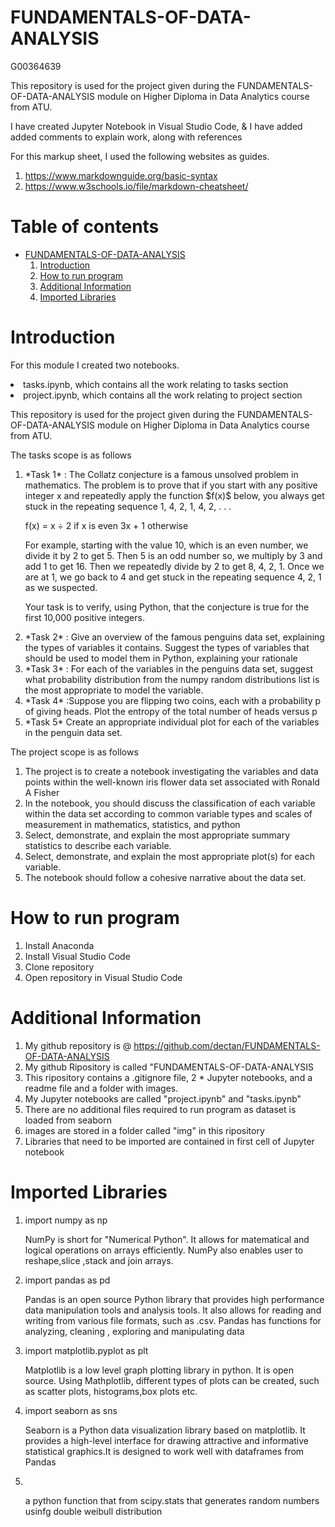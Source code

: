 # FUNDAMENTALS-OF-DATA-ANALYSIS

<p>G00364639</p>
<p>This repository is used for the project given during the FUNDAMENTALS-OF-DATA-ANALYSIS module on Higher Diploma in Data Analytics course from ATU.</p>

<p>I have created Jupyter Notebook in Visual Studio Code, & I have added added comments to explain work, along with references<br>

<p>For this markup sheet, I used the following websites as guides.<br>

<ol>
<li><a href="#">https://www.markdownguide.org/basic-syntax</a></li>
<li><a href="#">https://www.w3schools.io/file/markdown-cheatsheet/</a></li></p>
</ol>

# **Table of contents**
* [FUNDAMENTALS-OF-DATA-ANALYSIS](FUNDAMENTALS-OF-DATA-ANALYSIS)
    1. [Introduction](#Introduction)
    2. [How to run program](#How-to-run-program)
    3. [Additional Information](#Additional-Information)
    4. [Imported Libraries](#Imported-Libraries)

# Introduction #
<p>For this module I created two notebooks.</p>

<p>
<li>tasks.ipynb, which contains all the work relating to tasks section</li>
<li>project.ipynb, which contains all the work relating to project section</li>
</p>

<p>This repository is used for the project given during the FUNDAMENTALS-OF-DATA-ANALYSIS module on Higher Diploma in Data Analytics course from ATU.</p>

<p> The tasks scope is as follows
<ol>
<li> *Task 1* : The Collatz conjecture is a famous unsolved problem in mathematics. The problem is to prove that if you start with any positive integer x and repeatedly apply the function $f(x)$ below, you always get stuck in the repeating sequence 1, 4, 2, 1, 4, 2, . . . 

f(x) =
x ÷ 2 if x is even
3x + 1 otherwise 

For example, starting with the value 10, which is an even number, we divide it by 2 to get 5. Then 5 is an odd number so, we multiply by 3 and add 1 to get 16. Then we repeatedly divide by 2 to get 8, 4, 2, 1. Once we are at 1, we go back to 4 and get stuck in the repeating sequence 4, 2, 1 as we suspected.  

Your task is to verify, using Python, that the conjecture is true for the first 10,000 positive integers.</li>
<li> *Task 2* : Give an overview of the famous penguins data set, explaining the types of variables it contains. Suggest the types of variables that should be used to model them in Python, explaining your rationale </li>
<li> *Task 3* : For each of the variables in the penguins data set, suggest what probability distribution from the numpy random distributions list is the most appropriate to model the variable.  </li>   
<li> *Task 4* :Suppose you are flipping two coins, each with a probability p of giving heads. Plot the entropy of the total number of heads versus p </li> 
<li> *Task 5* Create an appropriate individual plot for each of the variables in the penguin data set.  </li>
</ol>
</p>


<p> The project scope is as follows
<ol>
<li> The project is to create a notebook investigating the variables and data points within the well-known iris flower data set associated with Ronald A Fisher </li>
<li> In the notebook, you should discuss the classification of each variable within the data set according to common variable types and scales of measurement in mathematics, statistics, and python </li>
<li> Select, demonstrate, and explain the most appropriate summary
statistics to describe each variable. </li>   
<li> Select, demonstrate, and explain the most appropriate plot(s) for
each variable. </li> 
<li> The notebook should follow a cohesive narrative about the data
set.
 </li>
</ol>
</p>













# How to run program #
<ol>
<li> Install Anaconda </li>
<li> Install Visual Studio Code </li>   
<li> Clone repository </li> 
<li> Open repository in Visual Studio Code </li>
</ol>

# Additional Information #
<ol>
<li> My github repository is @ <a href="#">https://github.com/dectan/FUNDAMENTALS-OF-DATA-ANALYSIS</a></li>
<li> My github Ripository is called "FUNDAMENTALS-OF-DATA-ANALYSIS</li>
<li> This ripository contains a .gitignore file, 2 *  Jupyter notebooks, and a readme file and a folder with images. </li>   
<li> My Jupyter notebooks are called "project.ipynb" and "tasks.ipynb"</li> 
<li> There are no additional files required to run program as dataset is loaded from seaborn </li>
<li> images are stored in a folder called "img" in this ripository </li>
<li> Libraries that need to be imported are contained in first cell of Jupyter notebook </li> 
</ol>

# Imported Libraries #

<ol>
<li>import numpy as np</li>
<p> NumPy is short for "Numerical Python". It allows for matematical and logical operations on arrays efficiently. NumPy also enables user to reshape,slice ,stack and join arrays.</p>
<li>import pandas as pd</li>
<p>Pandas is an open source Python library that provides high performance data manipulation tools and analysis tools. It also allows for reading and writing from various file formats, such as .csv. Pandas has functions for analyzing, cleaning , exploring and manipulating data</p>
<li>import matplotlib.pyplot as plt</li>
<p>Matplotlib is a low level graph plotting library in python. It is open source. Using Mathplotlib, different types of plots can be created, such as scatter plots, histograms,box plots etc.</p>
<li>import seaborn as sns</li>
<p>Seaborn is a Python data visualization library based on matplotlib. It provides a high-level interface for drawing attractive and informative statistical graphics.It is designed to work well with dataframes from Pandas
<li></li>
<p> a python function that from scipy.stats that generates random numbers usinfg double weibull distribution</p>
</ol>


